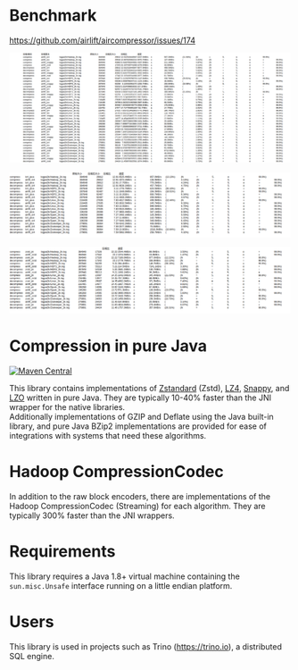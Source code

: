 
# Benchmark

https://github.com/airlift/aircompressor/issues/174

![img.png](img.png)

![img_1.png](img_1.png)

![img_2.png](img_2.png)

# Compression in pure Java
[![Maven Central](https://img.shields.io/maven-central/v/io.airlift/aircompressor.svg?label=Maven%20Central)](https://search.maven.org/#search%7Cga%7C1%7Cg%3A%22io.airlift%22%20AND%20a%3A%22aircompressor%22)

This library contains implementations of
[Zstandard](https://www.zstd.net/) (Zstd),
[LZ4](https://www.lz4.org/),
[Snappy](https://google.github.io/snappy/), and
[LZO](https://www.oberhumer.com/opensource/lzo/) written in pure Java. They are 
typically 10-40% faster than the JNI wrapper for the native libraries.  
Additionally implementations of GZIP and Deflate using the Java built-in library, 
and pure Java BZip2 implementations are provided for ease of integrations with
systems that need these algorithms. 

# Hadoop CompressionCodec

In addition to the raw block encoders, there are implementations of the
Hadoop CompressionCodec (Streaming) for each algorithm. They are
typically 300% faster than the JNI wrappers.

# Requirements

This library requires a Java 1.8+ virtual machine containing the `sun.misc.Unsafe` interface running on a little endian platform.

# Users

This library is used in projects such as Trino (https://trino.io), a distributed SQL engine.
